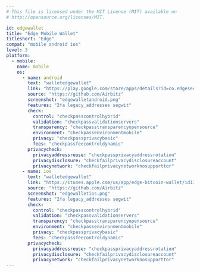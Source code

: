 ```yaml
---
# This file is licensed under the MIT License (MIT) available on
# http://opensource.org/licenses/MIT.

id: edgewallet
title: "Edge Mobile Wallet"
titleshort: "Edge"
compat: "mobile android ios"
level: 3
platform:
  - mobile:
    name: mobile
    os:
      - name: android
        text: "walletedgewallet"
        link: "https://play.google.com/store/apps/details?id=co.edgesecure.app"
        source: "https://github.com/Airbitz"
        screenshot: "edgewalletandroid.png"
        features: "2fa legacy_addresses segwit"
        check:
          control: "checkpasscontrolhybrid"
          validation: "checkpassvalidationservers"
          transparency: "checkpasstransparencyopensource"
          environment: "checkpassenvironmentmobile"
          privacy: "checkpassprivacybasic"
          fees: "checkpassfeecontroldynamic"
        privacycheck:
          privacyaddressreuse: "checkpassprivacyaddressrotation"
          privacydisclosure: "checkfailprivacydisclosureaccount"
          privacynetwork: "checkfailprivacynetworknosupporttor"
      - name: ios
        text: "walletedgewallet"
        link: "https://itunes.apple.com/us/app/edge-bitcoin-wallet/id1344400091"
        source: "https://github.com/Airbitz"
        screenshot: "edgewalletios.png"
        features: "2fa legacy_addresses segwit"
        check:
          control: "checkpasscontrolhybrid"
          validation: "checkpassvalidationservers"
          transparency: "checkpasstransparencyopensource"
          environment: "checkpassenvironmentmobile"
          privacy: "checkpassprivacybasic"
          fees: "checkpassfeecontroldynamic"
        privacycheck:
          privacyaddressreuse: "checkpassprivacyaddressrotation"
          privacydisclosure: "checkfailprivacydisclosureaccount"
          privacynetwork: "checkfailprivacynetworknosupporttor"
---
```

